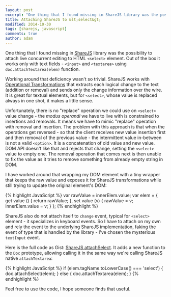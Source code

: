 ```yaml
---
layout: post
excerpt: "One thing that I found missing in ShareJS library was the possibility to attach live concurrent editing to HTML &lt;select&gt; element. Out of the box it works only with text fields - &lt;input&gt; and &lt;textarea&gt;. Here is the workaround."
title: Attaching ShareJS to &lt;select&gt;
modified: 2014-10-30
tags: [sharejs, javascript]
comments: true
author: adam
---
```


One thing that I found missing in [ShareJS](http://sharejs.org/) library was the possibility to attach live concurrent editing to HTML `<select>` element. Out of the box it works only with text fields - `<input>` and `<textarea>` using `doc.attachTextarea(elem)` function.

Working around that deficiency wasn't so trivial. ShareJS works with [Operational Transformations](http://en.wikipedia.org/wiki/Operational_transformation) that extracts each logical change to the text (addition or removal) and sends only the change information over the wire. It is great for textual elements, but for `<select>`, whose value is replaced always in one shot, it makes a little sense.

Unfortunately, there is no "replace" operation we could use on `<select>` value change - the *modus operandi* we have to live with is constrained to insertions and removals. It means we have to mimic "replace" operation with removal and insertion. The problem with this approach is that when the operations get reversed - so that the client receives new value insertion first and then removal of the previous value - the intermittent value in-between is not a valid `<option>`. It is a concatenation of old value and new value. DOM API doesn't like that and rejects that change, setting the `<select>` value to empty one. The removal operation that comes next is then unable to fix the value as it tries to remove something from already empty string in DOM.

I have worked around that wrapping my DOM element with a tiny wrapper that keeps the raw value and exposes it for ShareJS transformations while still trying to update the original element's DOM:

{% highlight JavaScript %}
var rawValue = innerElem.value;
var elem = {
    get value () {
        return rawValue;
    },
    set value (v) {
        rawValue = v;
        innerElem.value = v;
    }
};
{% endhighlight %}

ShareJS also do not attach itself to `change` event, typical for `<select>` element - it specializes in keyboard events. So I have to attach on my own and rely the event to the underlying ShareJS implementation, faking the event of type that is handled by the library - I've chosen the mysterious `textInput` event.

Here is the full code as Gist: [ShareJS attachSelect](https://gist.github.com/NOtherDev/9e713cfd68d6da9a174a). It adds a new function to the `Doc` prototype, allowing calling it in the same way we're calling ShareJS native `attachTextarea`:  

{% highlight JavaScript %}
if (elem.tagName.toLowerCase() === 'select') {
    doc.attachSelect(elem);
} else {
    doc.attachTextarea(elem);
}
{% endhighlight %}

Feel free to use the code, I hope someone finds that useful.
